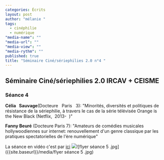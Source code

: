```yaml
---
categories: Écrits
layout: post
author: "mélanie "
tags: 
  - cinéphilie
  - numérique
"media-name": ""
"media-url": ""
"media-view": ""
"media-rythm": ""
published: true
title: "Séminaire Ciné/sériephilies 2.0 n°4 "
---
```



## Séminaire Ciné/sériephilies 2.0 IRCAV + CEISME
### Séance 4
**Célia   Sauvage**(Docteure   Paris   3): "Minorités, diversités et politiques de résistance de la sériephilie, à travers le cas de la série télévisée Orange is the New Black (Netflix,  2013-­  )"

**Fanny Beuré** (Docteure Paris 7): "Amateurs de comédies musicales hollywoodiennes sur internet: renouvellement d'un genre classique par les pratiques spectatorielles de l'ère numérique"

La séance en vidéo c'est par [ici](http://epresence.univ-paris3.fr/3/Watch/1560171.aspx)
![]({{site.baseurl}}/media/flyer%20se%CC%81ance%205%20.jpg)![flyer séance 5 .jpg]({{site.baseurl}}/media/flyer séance 5 .jpg)
